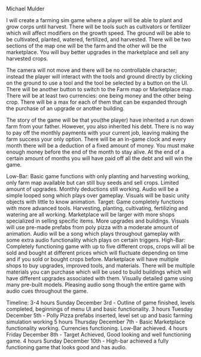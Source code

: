 Michael Mulder

I will create a farming sim game where a player will be able to plant and grow corps until harvest. There will be tools such as cultivators or fertilizer which will affect modifiers on the growth speed. The ground will be able to be cultivated, planted, watered, fertilized, and harvested. There will be two sections of the map one will be the farm and the other will be the marketplace. You will buy better upgrades in the marketplace and sell any harvested crops. 

The camera will not move and there will be no controllable character; instead the player will interact with the tools and ground directly by clicking on the ground to use a tool and the tool be selected by a button on the UI. There will be another button to switch to the Farm map or Marketplace map. There will be at least two currencies: one being money and the other being crop. There will be a max for each of them that can be expanded through the purchase of an upgrade or another building.

The story of the game will be that you(the player) have inherited a run down farm from your father. However, you also inherited his debt. There is no way to pay off the monthly payments with your current job, leaving making the farm success your only option. There will be an in-game clock and every month there will be a deduction of a fixed amount of money. You must make enough money before the end of the month to stay alive. At the end of a certain amount of months you will have paid off all the debt and will win the game.

Low-Bar:
Basic game functions with only planting and harvesting working, only farm map available but can still buy seeds and sell crops. Limited amount of upgrades. Monthly deductions still working. Audio will be a simple looped song which plays over gameplay. Visuals will be basic unity objects with little to know animation. 
Target:
Game completely functions with more advanced tools. Harvesting, planting, cultivating, fertilizing and watering are all working. Marketplace will be larger with more shops specialized in selling specific items. More upgrades and buildings. Visuals will use pre-made prefabs from poly pizza with a moderate amount of animation. Audio will be a song which plays throughout gameplay with some extra audio functionality which plays on certain triggers.
High-Bar:
Completely functioning game with up to five different crops, crops will all be sold and bought at different prices which will fluctuate depending on time and if you sold or bought crops before.
Marketplace will have multiple shops to buy upgrades, improved tools, and materials. There will be multiple materials you can purchase which will be used to build buildings which will have different upgrades associated with them. Visually detailed game using many pre-built models. Pleasing audio song though the entire game with audio cues throughout the game. 

Timeline:
3-4 hours Sunday December 3rd - Outline of game finished, levels completed, beginnings of menu UI and basic functionality.
3 hours Tuesday December 5th - Polly Pizza prefabs inserted, level set up and basic farming simulation working
5 hours Thursday December 7th - Basic Marketplace functionality working. Currencies functioning. Low-Bar achieved.
4 hours Friday December 8th - Target Achieved, Good looking and well functioning game.
4 hours Sunday December 10th - High-bar achieved a fully functioning game that looks good and has audio. 

